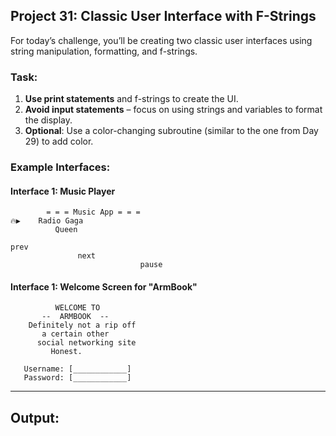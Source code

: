 ## Project 31: Classic User Interface with F-Strings

For today’s challenge, you’ll be creating two classic user interfaces using string manipulation, formatting, and f-strings.

### Task:
1. **Use print statements** and f-strings to create the UI.
2. **Avoid input statements** – focus on using strings and variables to format the display.
3. **Optional**: Use a color-changing subroutine (similar to the one from Day 29) to add color.

### Example Interfaces:
#### Interface 1: Music Player

```plaintext
        = = = Music App = = =
🔥▶️    Radio Gaga
          Queen

prev
               next
                             pause
```
#### Interface 1: Welcome Screen for "ArmBook"

```plaintext
          WELCOME TO
       --  ARMBOOK  --
    Definitely not a rip off
       a certain other
      social networking site
         Honest.

   Username: [____________]
   Password: [____________]
```
---
## Output:
